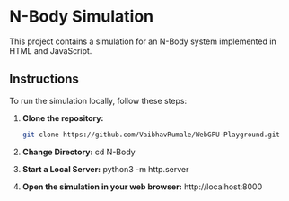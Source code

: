# N-Body Simulation

This project contains a simulation for an N-Body system implemented in HTML and JavaScript.


## Instructions

To run the simulation locally, follow these steps:

1. **Clone the repository:**
   ```sh
   git clone https://github.com/VaibhavRumale/WebGPU-Playground.git

2. **Change Directory:**
   cd N-Body 

3. **Start a Local Server:**
   python3 -m http.server

4. **Open the simulation in your web browser:**
   http://localhost:8000


